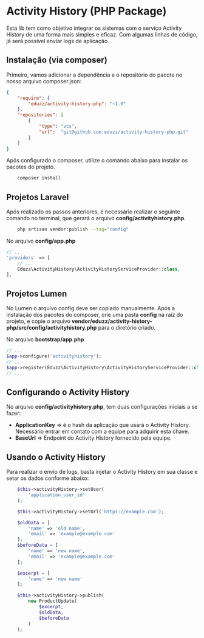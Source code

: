 # Activity History (PHP Package)

Esta lib tem como objetivo integrar os sistemas com o serviço Activity History de uma forma mais simples e eficaz. Com algumas linhas de código, já será possível enviar logs de aplicação.

## Instalação (via composer)

Primeiro, vamos adicionar a dependência e o repositório do pacote no nosso arquivo composer.json:


```json
{
    "require": {
        "eduzz/activity-history-php": "~1.0"
    },
    "repositories": [
        {
            "type": "vcs",
            "url":  "git@github.com:eduzz/activity-history-php.git"
        }
    ]
}
```

Após configurado o composer, utilize o comando abaixo para instalar os pacotes do projeto.

```sh
    composer install
```

## Projetos Laravel

Após realizado os passos anteriores, é necessário realizar o seguinte comando no terminal, que gerará o arquivo **config/activityhistory.php**.

```sh
    php artisan vendor:publish --tag="config"
```

No arquivo **config/app.php**

```php
// ...
'providers' => [
    // ...
    Eduzz\ActivityHistory\ActivityHistoryServiceProvider::class,
],
```

## Projetos Lumen

No Lumen o arquivo config deve ser copiado manualmente. Após a instalação dos pacotes do composer, crie uma pasta **config** na raíz do projeto, e copie o arquivo **vendor/eduzz/activity-history-php/src/config/activityhistory.php** para o diretório criado.

No arquivo **bootstrap/app.php**

```php
// ...
$app->configure('activityhistory');
// ...
$app->register(Eduzz\ActivityHistory\ActivityHistoryServiceProvider::class);
// ...
```
##

## Configurando o Activity History

No arquivo **config/activityhistory.php**, tem duas configurações iniciais a se fazer:

* **ApplicationKey** => é o hash da aplicação que usará o Activity History. Necessário entrar em contato com a equipe para adquirir esta chave.
* **BaseUrl** => Endpoint do Activity History fornecido pela equipe. 

## Usando o Activity History

Para realizar o envio de logs, basta injetar o Activity History em sua classe e setar os dados conforme abaixo:

```php
    $this->activityHistory->setUser(
        'application_user_id'
    );

    $this->activityHistory->setUrl('https://example.com');

    $oldData = [
        'name' => 'old name',
        'email' => 'example@example.com'
    ];
    $beforeData = [
        'name' => 'new name',
        'email' => 'example@example.com'
    ];

    $excerpt = [
        'name' => 'new name'
    ];

    $this->activityHistory->publish(
        new ProductUpdate(
            $excerpt,
            $oldData,
            $beforeData
        )
    );
```
